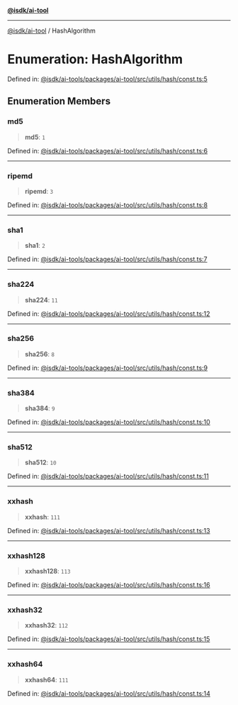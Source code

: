 [**@isdk/ai-tool**](../README.md)

***

[@isdk/ai-tool](../globals.md) / HashAlgorithm

# Enumeration: HashAlgorithm

Defined in: [@isdk/ai-tools/packages/ai-tool/src/utils/hash/const.ts:5](https://github.com/isdk/ai-tool.js/blob/fb1809b53cc75a30928176c26910792b6b8a96e1/src/utils/hash/const.ts#L5)

## Enumeration Members

### md5

> **md5**: `1`

Defined in: [@isdk/ai-tools/packages/ai-tool/src/utils/hash/const.ts:6](https://github.com/isdk/ai-tool.js/blob/fb1809b53cc75a30928176c26910792b6b8a96e1/src/utils/hash/const.ts#L6)

***

### ripemd

> **ripemd**: `3`

Defined in: [@isdk/ai-tools/packages/ai-tool/src/utils/hash/const.ts:8](https://github.com/isdk/ai-tool.js/blob/fb1809b53cc75a30928176c26910792b6b8a96e1/src/utils/hash/const.ts#L8)

***

### sha1

> **sha1**: `2`

Defined in: [@isdk/ai-tools/packages/ai-tool/src/utils/hash/const.ts:7](https://github.com/isdk/ai-tool.js/blob/fb1809b53cc75a30928176c26910792b6b8a96e1/src/utils/hash/const.ts#L7)

***

### sha224

> **sha224**: `11`

Defined in: [@isdk/ai-tools/packages/ai-tool/src/utils/hash/const.ts:12](https://github.com/isdk/ai-tool.js/blob/fb1809b53cc75a30928176c26910792b6b8a96e1/src/utils/hash/const.ts#L12)

***

### sha256

> **sha256**: `8`

Defined in: [@isdk/ai-tools/packages/ai-tool/src/utils/hash/const.ts:9](https://github.com/isdk/ai-tool.js/blob/fb1809b53cc75a30928176c26910792b6b8a96e1/src/utils/hash/const.ts#L9)

***

### sha384

> **sha384**: `9`

Defined in: [@isdk/ai-tools/packages/ai-tool/src/utils/hash/const.ts:10](https://github.com/isdk/ai-tool.js/blob/fb1809b53cc75a30928176c26910792b6b8a96e1/src/utils/hash/const.ts#L10)

***

### sha512

> **sha512**: `10`

Defined in: [@isdk/ai-tools/packages/ai-tool/src/utils/hash/const.ts:11](https://github.com/isdk/ai-tool.js/blob/fb1809b53cc75a30928176c26910792b6b8a96e1/src/utils/hash/const.ts#L11)

***

### xxhash

> **xxhash**: `111`

Defined in: [@isdk/ai-tools/packages/ai-tool/src/utils/hash/const.ts:13](https://github.com/isdk/ai-tool.js/blob/fb1809b53cc75a30928176c26910792b6b8a96e1/src/utils/hash/const.ts#L13)

***

### xxhash128

> **xxhash128**: `113`

Defined in: [@isdk/ai-tools/packages/ai-tool/src/utils/hash/const.ts:16](https://github.com/isdk/ai-tool.js/blob/fb1809b53cc75a30928176c26910792b6b8a96e1/src/utils/hash/const.ts#L16)

***

### xxhash32

> **xxhash32**: `112`

Defined in: [@isdk/ai-tools/packages/ai-tool/src/utils/hash/const.ts:15](https://github.com/isdk/ai-tool.js/blob/fb1809b53cc75a30928176c26910792b6b8a96e1/src/utils/hash/const.ts#L15)

***

### xxhash64

> **xxhash64**: `111`

Defined in: [@isdk/ai-tools/packages/ai-tool/src/utils/hash/const.ts:14](https://github.com/isdk/ai-tool.js/blob/fb1809b53cc75a30928176c26910792b6b8a96e1/src/utils/hash/const.ts#L14)
